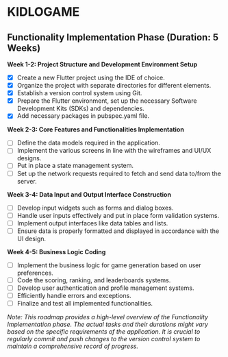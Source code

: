 # KIDLOGAME

## Functionality Implementation Phase (Duration: 5 Weeks)

**Week 1-2: Project Structure and Development Environment Setup**

- [x] Create a new Flutter project using the IDE of choice.
- [x] Organize the project with separate directories for different elements.
- [x] Establish a version control system using Git.
- [x] Prepare the Flutter environment, set up the necessary Software Development Kits (SDKs) and dependencies.
- [x] Add necessary packages in pubspec.yaml file.

**Week 2-3: Core Features and Functionalities Implementation**

- [ ] Define the data models required in the application.
- [ ] Implement the various screens in line with the wireframes and UI/UX designs.
- [ ] Put in place a state management system.
- [ ] Set up the network requests required to fetch and send data to/from the server.

**Week 3-4: Data Input and Output Interface Construction**

- [ ] Develop input widgets such as forms and dialog boxes.
- [ ] Handle user inputs effectively and put in place form validation systems.
- [ ] Implement output interfaces like data tables and lists.
- [ ] Ensure data is properly formatted and displayed in accordance with the UI design.

**Week 4-5: Business Logic Coding**

- [ ] Implement the business logic for game generation based on user preferences.
- [ ] Code the scoring, ranking, and leaderboards systems.
- [ ] Develop user authentication and profile management systems.
- [ ] Efficiently handle errors and exceptions.
- [ ] Finalize and test all implemented functionalities.

_Note: This roadmap provides a high-level overview of the Functionality Implementation phase. The actual tasks and their durations might vary based on the specific requirements of the application. It is crucial to regularly commit and push changes to the version control system to maintain a comprehensive record of progress._
